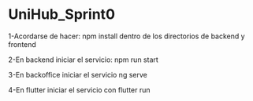 # UniHub_Sprint0

1-Acordarse de hacer: npm install dentro de los directorios de backend y frontend

2-En backend iniciar el servicio: npm run start

3-En backoffice iniciar el servicio ng serve 

4-En flutter iniciar el servicio con flutter run
